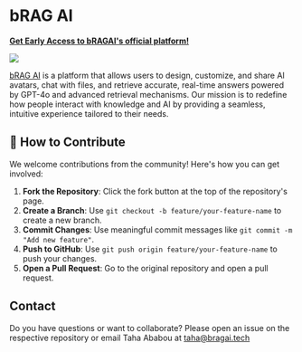 # bRAG AI

**[Get Early Access to bRAGAI's official platform!](https://bragai.tech)**

<img src="https://pbs.twimg.com/profile_banners/1858826313487753216/1732013911/1500x500">

[bRAG AI](https://bragai.tech) is a platform that allows users to design, customize, and share AI avatars, chat with files, and retrieve accurate, real-time answers powered by GPT-4o and advanced retrieval mechanisms. Our mission is to redefine how people interact with knowledge and AI by providing a seamless, intuitive experience tailored to their needs.

## 🌟 How to Contribute

We welcome contributions from the community! Here's how you can get
involved:

1.  **Fork the Repository**: Click the fork button at the top of the
    repository's page.
2.  **Create a Branch**: Use `git checkout -b feature/your-feature-name`
    to create a new branch.
3.  **Commit Changes**: Use meaningful commit messages like
    `git commit -m "Add new feature"`.
4.  **Push to GitHub**: Use `git push origin feature/your-feature-name`
    to push your changes.
5.  **Open a Pull Request**: Go to the original repository and open a
    pull request.

## Contact
Do you have questions or want to collaborate? Please open an issue on the respective repository or email Taha Ababou at taha@bragai.tech

